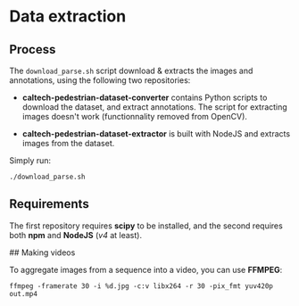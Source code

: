 # Data extraction

## Process

The `download_parse.sh` script download & extracts the images and annotations,
using the following two repositories:

- **caltech-pedestrian-dataset-converter** contains Python scripts to download
the dataset, and extract annotations. The script for extracting images
doesn't work (functionnality removed from OpenCV).

- **caltech-pedestrian-dataset-extractor** is built with NodeJS and extracts
images from the dataset.

Simply run:
```
./download_parse.sh
```

## Requirements

The first repository requires **scipy** to be installed, and the second
requires both **npm** and **NodeJS** (*v4* at least).

## Making videos

To aggregate images from a sequence into a video, you can use **FFMPEG**:
```
ffmpeg -framerate 30 -i %d.jpg -c:v libx264 -r 30 -pix_fmt yuv420p out.mp4
```
